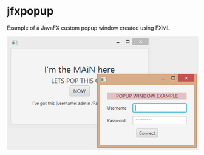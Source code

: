# jfxpopup
Example of a JavaFX custom popup window created using FXML

![Preview](https://raw.githubusercontent.com/KhaledSAB/jfxpopup/master/Preview.PNG)
